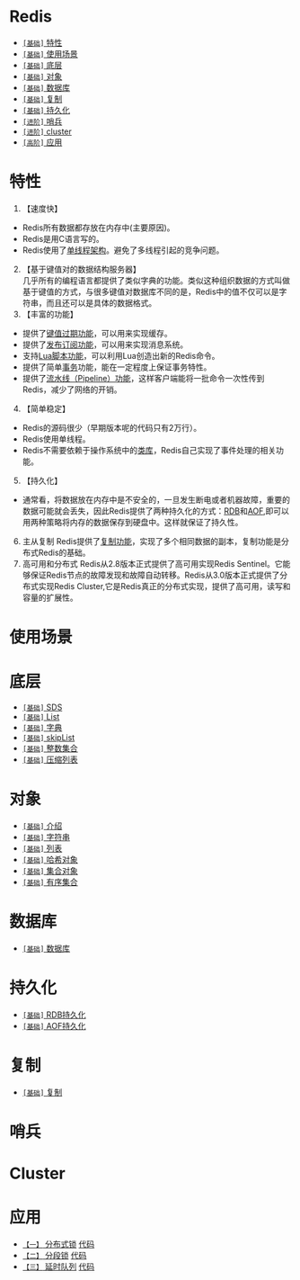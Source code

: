 # Redis

* [`[基础]` 特性](./Redis.md#特性)
* [`[基础]` 使用场景](./Redis.md#使用场景)
* [`[基础]` 底层](./Redis.md#底层)
* [`[基础]` 对象](./Redis.md#对象)
* [`[基础]` 数据库](./Redis.md#数据库)
* [`[基础]` 复制](./Redis.md#复制)
* [`[基础]` 持久化](./Redis.md#持久化)
* [`[进阶]` 哨兵](./Redis.md#哨兵)
* [`[进阶]` cluster](./Redis.md#Cluster)
* [`[高阶]` 应用](./Redis.md#应用)

# 特性
1. 【速度快】
* Redis所有数据都存放在内存中(主要原因)。
* Redis是用C语言写的。
* Redis使用了[单线程架构]()。避免了多线程引起的竞争问题。
2. 【基于键值对的数据结构服务器】   
几乎所有的编程语言都提供了类似字典的功能。类似这种组织数据的方式叫做基于键值的方式，与很多键值对数据库不同的是，Redis中的值不仅可以是字符串，而且还可以是具体的数据格式。
3. 【丰富的功能】
* 提供了[键值过期功能]()，可以用来实现缓存。
* 提供了[发布订阅功能]()，可以用来实现消息系统。
* 支持[Lua脚本功能]()，可以利用Lua创造出新的Redis命令。
* 提供了简单[事务]()功能，能在一定程度上保证事务特性。
* 提供了[流水线（Pipeline）功能]()，这样客户端能将一批命令一次性传到Redis，减少了网络的开销。
4. 【简单稳定】
* Redis的源码很少（早期版本呢的代码只有2万行）。
* Redis使用单线程。
* Redis不需要依赖于操作系统中的[类库]()，Redis自己实现了事件处理的相关功能。
5. 【持久化】
* 通常看，将数据放在内存中是不安全的，一旦发生断电或者机器故障，重要的数据可能就会丢失，因此Redis提供了两种持久化的方式：[RDB](./redis-RDB持久化.md)和[AOF](./redis-AOF持久化.md),即可以用两种策略将内存的数据保存到硬盘中。这样就保证了持久性。
6. 主从复制
Redis提供了[复制功能](./Redis.md#复制)，实现了多个相同数据的副本，复制功能是分布式Redis的基础。
7. 高可用和分布式
Redis从2.8版本正式提供了高可用实现Redis Sentinel。它能够保证Redis节点的故障发现和故障自动转移。Redis从3.0版本正式提供了分布式实现Redis Cluster,它是Redis真正的分布式实现，提供了高可用，读写和容量的扩展性。
# 使用场景

# 底层

* [`[基础]` SDS](./redis-SDS.md)
* [`[基础]` List](./redis-List.md)
* [`[基础]` 字典](./redis-字典.md)
* [`[基础]` skipList](./redis-skipList.md)
* [`[基础]` 整数集合](./redis-intset.md)
* [`[基础]` 压缩列表](./redis-压缩列表.md)

# 对象

* [`[基础]` 介绍](./redis-对象.md)
* [`[基础]` 字符串](./redis-字符串对象.md)
* [`[基础]` 列表](./redis-列表对象.md)
* [`[基础]` 哈希对象](./redis-哈希对象.md)
* [`[基础]` 集合对象](./redis-集合对象.md)
* [`[基础]` 有序集合](./redis-有序集合.md)

# 数据库

* [`[基础]` 数据库](./redis-数据库.md)

# 持久化
* [`[基础]` RDB持久化](./redis-RDB持久化.md)
* [`[基础]` AOF持久化](./redis-AOF持久化.md)

# 复制
* [`[基础]` 复制](./redis-复制.md)

# 哨兵

# Cluster

# 应用

 * [`【一】` 分布式锁](./分布式锁.md) [代码](../../../code/redis/分布式锁)   
 * [`【二】` 分段锁](./分段锁.md) [代码](../../../code/redis/分段锁)
 * [`【三】` 延时队列](./延时队列.md) [代码](../../../code/redis/延时队列)